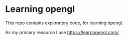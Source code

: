 # Learning opengl

This repo contains exploratory code, for learning opengl.

As my primary resource I use <https://learnopengl.com/>.
